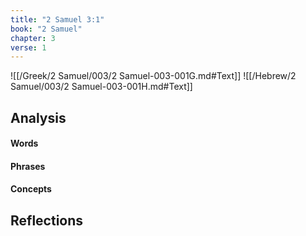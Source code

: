 ```yaml
---
title: "2 Samuel 3:1"
book: "2 Samuel"
chapter: 3
verse: 1
---
```

![[/Greek/2 Samuel/003/2 Samuel-003-001G.md#Text]]
![[/Hebrew/2 Samuel/003/2 Samuel-003-001H.md#Text]]

## Analysis

#### Words

#### Phrases

#### Concepts

## Reflections
